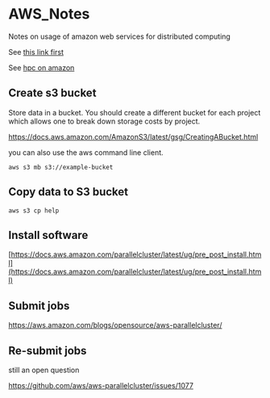 # AWS_Notes
Notes on usage of amazon web services for distributed computing

See [this link first](https://aws.amazon.com/blogs/opensource/aws-parallelcluster/)

See [hpc on amazon](https://aws.amazon.com/hpc/)

## Create s3 bucket

Store data in a bucket.  You should create a different bucket for each project which allows one to break down storage costs by project.

https://docs.aws.amazon.com/AmazonS3/latest/gsg/CreatingABucket.html

you can also use the aws command line client.

```
aws s3 mb s3://example-bucket
```

## Copy data to S3 bucket

```
aws s3 cp help
```

## Install software

[https://docs.aws.amazon.com/parallelcluster/latest/ug/pre_post_install.html](https://docs.aws.amazon.com/parallelcluster/latest/ug/pre_post_install.html)

## Submit jobs

https://aws.amazon.com/blogs/opensource/aws-parallelcluster/

## Re-submit jobs

still an open question

https://github.com/aws/aws-parallelcluster/issues/1077

